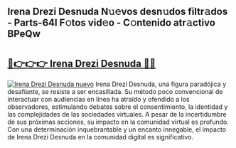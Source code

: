 ## Irena Drezi Desnuda N𝚞𝚎vos desn𝚞dos filtr𝚊dos - Parts-64I F𝚘tos vid𝚎o - C𝚘ntenido atr𝚊ctivo BPeQw

# <h2><a href="http://mb3w8p.tromn.icu/?c=Irena+Drezi+Desnuda">🔗👉👉👉 Irena Drezi Desnuda 🔗🔗</a></h2>

[![Irena Drezi Desnuda nuevo](https://i.imgur.com/pEAQMta.gif)](http://mb3w8p.tromn.icu/?c=Irena+Drezi+Desnuda)
Irena Drezi Desnuda, una figura paradójica y desafiante, se resiste a ser encasillada. Su método poco convencional de interactuar con audiencias en línea ha atraído y ofendido a los observadores, estimulando debates sobre el consentimiento, la identidad y las complejidades de las sociedades virtuales. A pesar de la incertidumbre de sus próximas acciones, su impacto en la comunidad virtual es profundo. Con una determinación inquebrantable y un encanto innegable, el impacto de Irena Drezi Desnuda en la comunidad digital es significativo.
